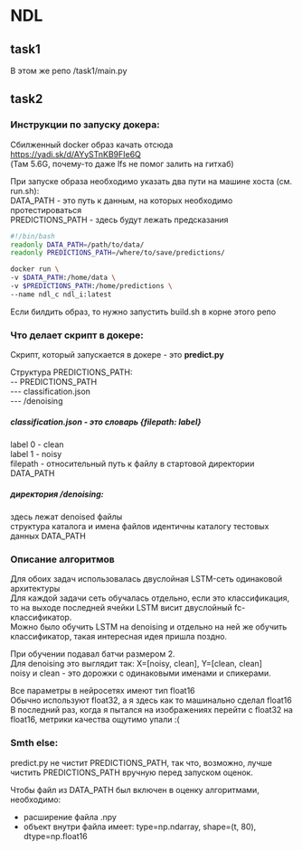 # NDL
## task1
В этом же репо /task1/main.py
## task2
### Инструкции по запуску докера:
Сбилженный docker образ качать отсюда https://yadi.sk/d/AYySTnKB9FIe6Q  
(Там 5.6G, почему-то даже lfs не помог залить на гитхаб)  

При запуске образа необходимо указать два пути на машине хоста (см. run.sh):  
DATA_PATH - это путь к данным, на которых необходимо протестироваться  
PREDICTIONS_PATH - здесь будут лежать предсказания  
```bash
#!/bin/bash
readonly DATA_PATH=/path/to/data/
readonly PREDICTIONS_PATH=/where/to/save/predictions/

docker run \
-v $DATA_PATH:/home/data \
-v $PREDICTIONS_PATH:/home/predictions \
--name ndl_c ndl_i:latest
```
Если билдить образ, то нужно запустить build.sh в корне этого репо

### Что делает скрипт в докере:
Скрипт, который запускается в докере - это **predict.py**  

Структура PREDICTIONS_PATH:  
 -- PREDICTIONS_PATH  
 --- classification.json  
 --- /denoising  
 
##### classification.json - это словарь {filepath: label}  
label 0 - clean  
label 1 - noisy  
filepath - относительный путь к файлу в стартовой директории DATA_PATH
 
##### директория /denoising:  
здесь лежат denoised файлы  
структура каталога и имена файлов идентичны каталогу тестовых данных DATA_PATH

### Описание алгоритмов
Для обоих задач использовалась двуслойная LSTM-сеть одинаковой архитектуры  
Для каждой задачи сеть обучалась отдельно, если это классификация, то на выходе последней ячейки LSTM висит двуслойный fc-классификатор.  
Можно было обучить LSTM на denoising и отдельно на ней же обучить классификатор, такая интересная идея пришла поздно.  

При обучении подавал батчи размером 2.  
Для denoising это выглядит так: X=[noisy, clean], Y=[clean, clean]  
noisy и clean - это дорожки с одинаковыми именами и спикерами.  

Все параметры в нейросетях имеют тип float16  
Обычно используют float32, а я здесь как то машинально сделал float16  
В последний раз, когда я пытался на изображениях перейти с float32 на float16, метрики качества ощутимо упали :(

### Smth else:
predict.py не чистит PREDICTIONS_PATH, так что, возможно, лучше чистить PREDICTIONS_PATH вручную перед запуском оценок.  

Чтобы файл из DATA_PATH был включен в оценку алгоритмами, необходимо:  
- расширение файла .npy
- объект внутри файла имеет: type=np.ndarray, shape=(t, 80), dtype=np.float16
